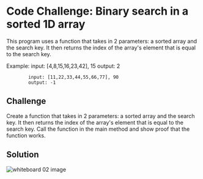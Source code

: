 # Code Challenge: Binary search in a sorted 1D array
This program uses a function that takes in 2 parameters: a sorted array and the search key. It then returns the index of the array's element that is equal to the search key.

Example:	input: [4,8,15,16,23,42], 15
			output: 2

			input: [11,22,33,44,55,66,77], 90
			output: -1

## Challenge
Create a function that takes in 2 parameters: a sorted array and the search key. It then returns the index of the array's element that is equal to the search key.
Call the function in the main method and show proof that the function works.

## Solution
![whiteboard 02 image](../../assets/array_binary_search.jpg)